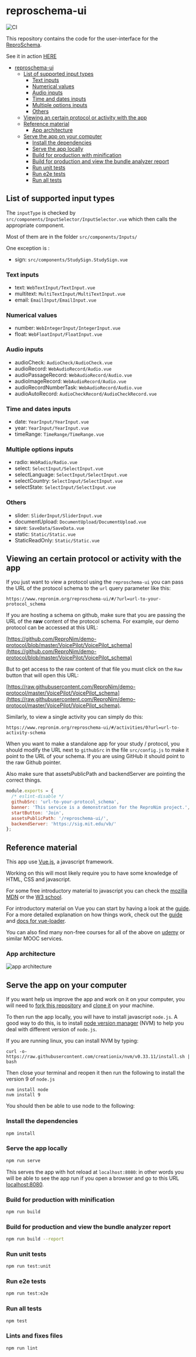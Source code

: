 # reproschema-ui

![CI](https://github.com/ReproNim/reproschema-ui/workflows/CI/badge.svg)

This repository contains the code for the user-interface for the [ReproSchema](https://github.com/ReproNim/reproschema).

See it in action [HERE](https://www.repronim.org/reproschema-ui/)

<!-- TOC -->

- [reproschema-ui](#reproschema-ui)
  - [List of supported input types](#list-of-supported-input-types)
    - [Text inputs](#text-inputs)
    - [Numerical values](#numerical-values)
    - [Audio inputs](#audio-inputs)
    - [Time and dates inputs](#time-and-dates-inputs)
    - [Multiple options inputs](#multiple-options-inputs)
    - [Others](#others)
  - [Viewing an certain protocol or activity with the app](#viewing-an-certain-protocol-or-activity-with-the-app)
  - [Reference material](#reference-material)
    - [App architecture](#app-architecture)
  - [Serve the app on your computer](#serve-the-app-on-your-computer)
    - [Install the dependencies](#install-the-dependencies)
    - [Serve the app locally](#serve-the-app-locally)
    - [Build for production with minification](#build-for-production-with-minification)
    - [Build for production and view the bundle analyzer report](#build-for-production-and-view-the-bundle-analyzer-report)
    - [Run unit tests](#run-unit-tests)
    - [Run e2e tests](#run-e2e-tests)
    - [Run all tests](#run-all-tests)

<!-- /TOC -->

## List of supported input types

The `inputType` is checked by `src/components/InputSelector/InputSelector.vue`
which then calls the appropriate component.

Most of them are in the folder `src/components/Inputs/`

One exception is :
-   sign: `src/components/StudySign.StudySign.vue`

### Text inputs

-   text: `WebTextInput/TextInput.vue`
-   multitext: `MultiTextInput/MultiTextInput.vue`
-   email: `EmailInput/EmailInput.vue`

### Numerical values

-   number: `WebIntegerInput/IntegerInput.vue`
-   float:  `WebFloatInput/FloatInput.vue`

### Audio inputs

-   audioCheck: `AudioCheck/AudioCheck.vue`
-   audioRecord: `WebAudioRecord/Audio.vue`
-   audioPassageRecord: `WebAudioRecord/Audio.vue`
-   audioImageRecord: `WebAudioRecord/Audio.vue`
-   audioRecordNumberTask: `WebAudioRecord/Audio.vue`
-   audioAutoRecord: `AudioCheckRecord/AudioCheckRecord.vue`

### Time and dates inputs

-   date: `YearInput/YearInput.vue`
-   year: `YearInput/YearInput.vue`
-   timeRange: `TimeRange/TimeRange.vue`

### Multiple options inputs

-   radio: `WebRadio/Radio.vue`
-   select: `SelectInput/SelectInput.vue`
-   selectLanguage: `SelectInput/SelectInput.vue`
-   selectCountry: `SelectInput/SelectInput.vue`
-   selectState: `SelectInput/SelectInput.vue`

### Others

-   slider: `SliderInput/SliderInput.vue`
-   documentUpload: `DocumentUpload/DocumentUpload.vue`
-   save: `SaveData/SaveData.vue`
-   static: `Static/Static.vue`
-   StaticReadOnly: `Static/Static.vue`


## Viewing an certain protocol or activity with the app

If you just want to view a protocol using the `reproschema-ui` you can pass the
URL of the protocol schema to the `url` query parameter like this:

```https://www.repronim.org/reproschema-ui/#/?url=url-to-your-protocol_schema```

If you are hosting a schema on github, make sure that you are passing the URL of
the **raw** content of the protocol schema. For example, our demo protocol can be
accessed at this URL:

[https://github.com/ReproNim/demo-protocol/blob/master/VoicePilot/VoicePilot_schema](https://github.com/ReproNim/demo-protocol/blob/master/VoicePilot/VoicePilot_schema)

But to get access to the raw content of that file you must click on the `Raw`
button that will open this URL:

[https://raw.githubusercontent.com/ReproNim/demo-protocol/master/VoicePilot/VoicePilot_schema](https://raw.githubusercontent.com/ReproNim/demo-protocol/master/VoicePilot/VoicePilot_schema).

Similarly, to view a single activity you can simply do this:

```https://www.repronim.org/reproschema-ui/#/activities/0?url=url-to-activity-schema```

When you want to make a standalone app for your study / protocol, you should
modify the URL next to `githubSrc` in the file `src/config.js` to make it point
to the URL of your schema. If you are using GitHub it should point to the raw
Github pointer.

Also make sure that assetsPublicPath and backendServer are pointing the correct things.

```javascript
module.exports = {
  /* eslint-disable */
  githubSrc: 'url-to-your-protocol_schema',
  banner: 'This service is a demonstration for the ReproNim project.',
  startButton: 'Join',
  assetsPublicPath: '/reproschema-ui/',
  backendServer: 'https://sig.mit.edu/vb/'
};
```


## Reference material

This app use [Vue.js](https://vuejs.org/), a javascript framework.

Working on this will most likely require you to have some knowledge of HTML, CSS
and javascript.

For some free introductory material to javascript you can check the [mozilla MDN](https://developer.mozilla.org/en-US/docs/Web/JavaScript)
or the [W3 school](https://www.w3schools.com/js/default.asp).

For introductory material on Vue you can start by having a look at the [guide](https://vuejs.org/v2/guide/).
For a more detailed explanation on how things work, check out the [guide](http://vuejs-templates.github.io/webpack/)
and [docs for vue-loader](http://vuejs.github.io/vue-loader).

You can also find many non-free courses for all of the above on [udemy](https://www.udemy.com/)
or similar MOOC services.

### App architecture

![app architecture](docs/img/app_architecture.jpeg)

## Serve the app on your computer

If you want help us improve the app and work on it on your computer, you will
need to [fork this repository](https://help.github.com/en/github/getting-started-with-github/fork-a-repo)
and [clone it](https://help.github.com/en/github/creating-cloning-and-archiving-repositories/cloning-a-repository)
on your machine.

To then run the app locally, you will have to install javascript `node.js`. A
good way to do this, is to install [node version manager](https://github.com/nvm-sh/nvm)
(NVM) to help you deal with different version of `node.js`.

If you are running linux, you can install NVM by typing:

```
curl -o- https://raw.githubusercontent.com/creationix/nvm/v0.33.11/install.sh | bash
```

Then close your terminal and reopen it then run the following to install the
version 9 of `node.js`

```
nvm install node
nvm install 9
```

You should then be able to use node to the following:

### Install the dependencies
``` bash
npm install
```

### Serve the app locally
``` bash
npm run serve
```

This serves the app with hot reload at `localhost:8080`: in other words you will
be able to see the app run if you open a browser and go to this URL
[localhost:8080](localhost:8080).

### Build for production with minification
``` bash
npm run build
```

### Build for production and view the bundle analyzer report
``` bash
npm run build --report
```

### Run unit tests
``` bash
npm run test:unit
```

### Run e2e tests
``` bash
npm run test:e2e
```

### Run all tests
``` bash
npm test
```

### Lints and fixes files
``` bash
npm run lint
```

